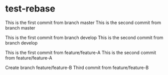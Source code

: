 # test-rebase

This is the first commit from branch master 
This is the second commit from branch master 

This is the first commit from branch develop 
This is the second commit from branch develop 

This is the first commit from feature/feature-A 
This is the second commit from feature/feature-A 

Create branch feature/feature-B 
Third commit from feature/feature-B 

